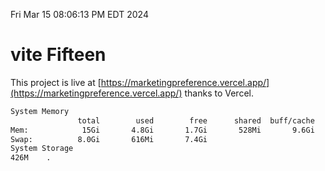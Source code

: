 Fri Mar 15 08:06:13 PM EDT 2024

# vite Fifteen


This project is live at [https://marketingpreference.vercel.app/](https://marketingpreference.vercel.app/) thanks to Vercel.

```bash
System Memory
               total        used        free      shared  buff/cache   available
Mem:            15Gi       4.8Gi       1.7Gi       528Mi       9.6Gi        10Gi
Swap:          8.0Gi       616Mi       7.4Gi
System Storage
426M	.
```
